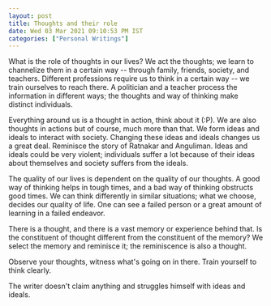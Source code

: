 ```yaml
---
layout: post
title: Thoughts and their role
date: Wed 03 Mar 2021 09:10:53 PM IST
categories: ["Personal Writings"]
---
```


What is the role of thoughts in our lives? We act the thoughts; we learn to
channelize them in a certain way -- through family, friends, society, and
teachers.  Different professions require us to think in a certain way -- we train
ourselves to reach there. A politician and a teacher process the information in
different ways; the thoughts and way of thinking make distinct individuals.

Everything around us is a thought in action, think about it (:P). We are also
thoughts in actions but of course, much more than that. We form ideas and
ideals to interact with society. Changing these ideas and ideals changes us
a great deal. Reminisce the story of Ratnakar and Anguliman. Ideas and ideals
could be very violent; individuals suffer a lot because of their ideas about
themselves and society suffers from the ideals.

The quality of our lives is dependent on the quality of our thoughts. A good
way of thinking helps in tough times, and a bad way of thinking obstructs
good times. We can think differently in similar situations; what we choose,
decides our quality of life. One can see a failed person or a great amount
of learning in a failed endeavor.

There is a thought, and there is a vast memory or experience behind that. Is
the constituent of thought different from the constituent of the memory? We
select the memory and reminisce it; the reminiscence is also a thought.

Observe your thoughts, witness what's going on in there. Train yourself to
think clearly.

The writer doesn't claim anything and struggles himself with ideas and ideals.
